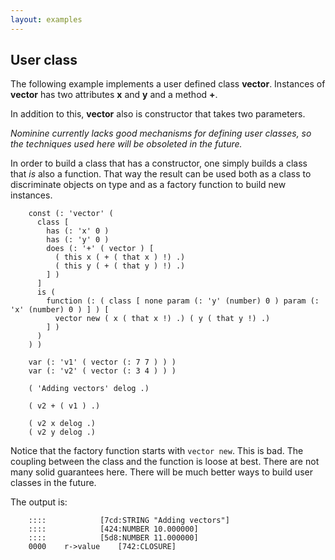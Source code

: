 ```yaml
---
layout: examples
---
```


User class
----------

The following example implements a user defined class **vector**.
Instances of **vector** has two attributes **x** and **y** and a method **+**.

In addition to this, **vector** also is constructor that takes two parameters.

*Nominine currently lacks good mechanisms for defining user classes, so the techniques used here will be obsoleted in the future.*

In order to build a class that has a constructor, one simply builds a class that *is* also a function.
That way the result can be used both as a class to discriminate objects on type
and as a factory function to build new instances.

        const (: 'vector' (
          class [
            has (: 'x' 0 )
            has (: 'y' 0 )
            does (: '+' ( vector ) [
              ( this x ( + ( that x ) !) .)
              ( this y ( + ( that y ) !) .)
            ] )
          ]
          is (
            function (: ( class [ none param (: 'y' (number) 0 ) param (: 'x' (number) 0 ) ] ) [
              vector new ( x ( that x !) .) ( y ( that y !) .)
            ] )
          )
        ) )

        var (: 'v1' ( vector (: 7 7 ) ) )
        var (: 'v2' ( vector (: 3 4 ) ) )

        ( 'Adding vectors' delog .)

        ( v2 + ( v1 ) .)

        ( v2 x delog .)
        ( v2 y delog .)

Notice that the factory function starts with `vector new`. This is bad.
The coupling between the class and the function is loose at best.
There are not many solid guarantees here.
There will be much better ways to build user classes in the future.

The output is:

        ::::			[7cd:STRING "Adding vectors"]
        ::::			[424:NUMBER 10.000000]
        ::::			[5d8:NUMBER 11.000000]
        0000	r->value	[742:CLOSURE]



